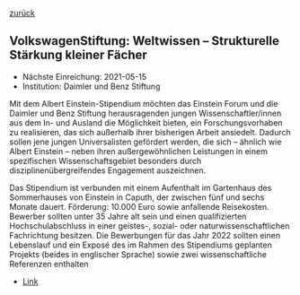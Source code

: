[zurück](/funding/)

## VolkswagenStiftung: Weltwissen – Strukturelle Stärkung kleiner Fächer

* Nächste Einreichung: 2021-05-15
* Institution: Daimler und Benz Stiftung

Mit dem Albert Einstein-Stipendium möchten das Einstein Forum und die Daimler und Benz Stiftung herausragenden jungen Wissenschaftler/innen aus dem In- und Ausland die Möglichkeit bieten, ein Forschungsvorhaben zu realisieren, das sich außerhalb ihrer bisherigen Arbeit ansiedelt. Dadurch sollen jene jungen Universalisten gefördert werden, die sich – ähnlich wie Albert Einstein – neben ihren außergewöhnlichen Leistungen in einem spezifischen Wissenschaftsgebiet besonders durch disziplinenübergreifendes Engagement auszeichnen.

Das Stipendium ist verbunden mit einem Aufenthalt im Gartenhaus des Sommerhauses von Einstein in Caputh, der zwischen fünf und sechs Monate dauert. Förderung: 10.000 Euro sowie anfallende Reisekosten. Bewerber sollten unter 35 Jahre alt sein und einen qualifizierten Hochschulabschluss in einer geistes-, sozial- oder naturwissenschaftlichen Fachrichtung besitzen. Die Bewerbungen für das Jahr 2022 sollten einen Lebenslauf und ein Exposé des im Rahmen des Stipendiums geplanten Projekts (beides in englischer Sprache) sowie zwei wissenschaftliche Referenzen enthalten

* [Link](https://einsteinforum.de/about/fellowship/)